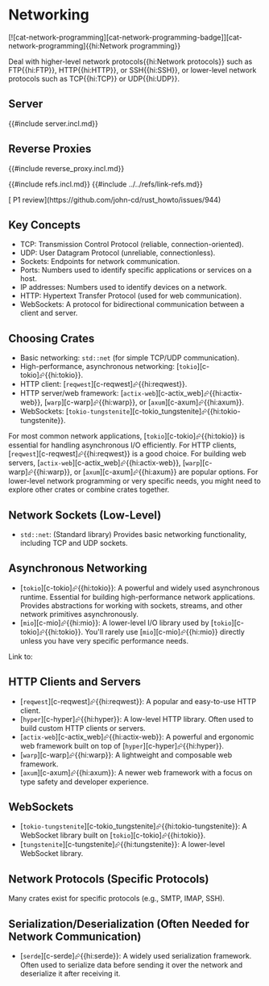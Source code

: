 # Networking

[![cat-network-programming][cat-network-programming-badge]][cat-network-programming]{{hi:Network programming}}

Deal with higher-level network protocols{{hi:Network protocols}} such as FTP{{hi:FTP}}, HTTP{{hi:HTTP}}, or SSH{{hi:SSH}}, or lower-level network protocols such as TCP{{hi:TCP}} or UDP{{hi:UDP}}.

## Server

{{#include server.incl.md}}

## Reverse Proxies

{{#include reverse_proxy.incl.md}}

{{#include refs.incl.md}}
{{#include ../../refs/link-refs.md}}

<div class="hidden">
[ P1 review](https://github.com/john-cd/rust_howto/issues/944)

## Key Concepts

- TCP: Transmission Control Protocol (reliable, connection-oriented).
- UDP: User Datagram Protocol (unreliable, connectionless).
- Sockets: Endpoints for network communication.
- Ports: Numbers used to identify specific applications or services on a host.
- IP addresses: Numbers used to identify devices on a network.
- HTTP: Hypertext Transfer Protocol (used for web communication).
- WebSockets: A protocol for bidirectional communication between a client and server.

## Choosing Crates

- Basic networking: `std::net` (for simple TCP/UDP communication).
- High-performance, asynchronous networking: [`tokio`][c-tokio]⮳{{hi:tokio}}.
- HTTP client: [`reqwest`][c-reqwest]⮳{{hi:reqwest}}.
- HTTP server/web framework: [`actix-web`][c-actix_web]⮳{{hi:actix-web}}, [`warp`][c-warp]⮳{{hi:warp}}, or [`axum`][c-axum]⮳{{hi:axum}}.
- WebSockets: [`tokio-tungstenite`][c-tokio_tungstenite]⮳{{hi:tokio-tungstenite}}.

For most common network applications, [`tokio`][c-tokio]⮳{{hi:tokio}} is essential for handling asynchronous I/O efficiently. For HTTP clients, [`reqwest`][c-reqwest]⮳{{hi:reqwest}} is a good choice. For building web servers, [`actix-web`][c-actix_web]⮳{{hi:actix-web}}, [`warp`][c-warp]⮳{{hi:warp}}, or [`axum`][c-axum]⮳{{hi:axum}} are popular options. For lower-level network programming or very specific needs, you might need to explore other crates or combine crates together.

## Network Sockets (Low-Level)

- `std::net`: (Standard library) Provides basic networking functionality, including TCP and UDP sockets.

## Asynchronous Networking

- [`tokio`][c-tokio]⮳{{hi:tokio}}: A powerful and widely used asynchronous runtime. Essential for building high-performance network applications. Provides abstractions for working with sockets, streams, and other network primitives asynchronously.
- [`mio`][c-mio]⮳{{hi:mio}}: A lower-level I/O library used by [`tokio`][c-tokio]⮳{{hi:tokio}}. You'll rarely use [`mio`][c-mio]⮳{{hi:mio}} directly unless you have very specific performance needs.

Link to:

## HTTP Clients and Servers

- [`reqwest`][c-reqwest]⮳{{hi:reqwest}}: A popular and easy-to-use HTTP client.
- [`hyper`][c-hyper]⮳{{hi:hyper}}: A low-level HTTP library. Often used to build custom HTTP clients or servers.
- [`actix-web`][c-actix_web]⮳{{hi:actix-web}}: A powerful and ergonomic web framework built on top of [`hyper`][c-hyper]⮳{{hi:hyper}}.
- [`warp`][c-warp]⮳{{hi:warp}}: A lightweight and composable web framework.
- [`axum`][c-axum]⮳{{hi:axum}}: A newer web framework with a focus on type safety and developer experience.

## WebSockets

- [`tokio-tungstenite`][c-tokio_tungstenite]⮳{{hi:tokio-tungstenite}}: A WebSocket library built on [`tokio`][c-tokio]⮳{{hi:tokio}}.
- [`tungstenite`][c-tungstenite]⮳{{hi:tungstenite}}: A lower-level WebSocket library.

## Network Protocols (Specific Protocols)

Many crates exist for specific protocols (e.g., SMTP, IMAP, SSH).

## Serialization/Deserialization (Often Needed for Network Communication)

- [`serde`][c-serde]⮳{{hi:serde}}: A widely used serialization framework. Often used to serialize data before sending it over the network and deserialize it after receiving it.

</div>
